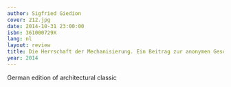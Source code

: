 ```yaml
---
author: Sigfried Giedion
cover: 212.jpg
date: 2014-10-31 23:00:00
isbn: 361000729X
lang: nl
layout: review
title: Die Herrschaft der Mechanisierung. Ein Beitrag zur anonymen Geschichte.
year: 2014
---
```

German edition of architectural classic
